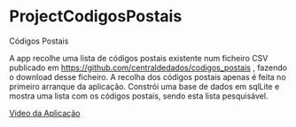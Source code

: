 # ProjectCodigosPostais
Códigos Postais

A app recolhe uma lista de códigos postais existente num ficheiro CSV publicado em
https://github.com/centraldedados/codigos_postais , fazendo o download desse ficheiro.
A recolha dos códigos postais apenas é feita no primeiro arranque da aplicação.
Constrói uma base de dados em sqlLite e mostra uma lista com os códigos postais, sendo esta lista pesquisável.


[Video da Aplicação](https://youtu.be/BEOhQSzrUj0)
